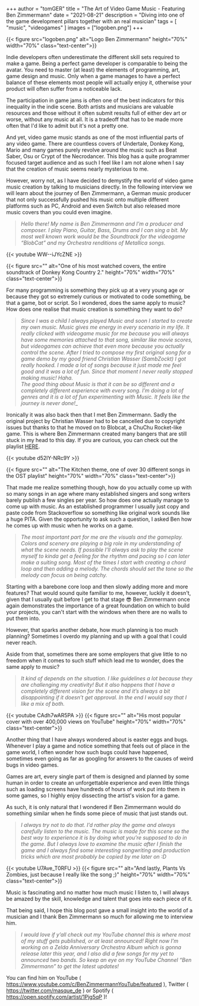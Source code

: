 +++
author = "tomGER"
title = "The Art of Video Game Music - Featuring Ben Zimmermann"
date = "2021-08-21"
description = "Diving into one of the game development pillars together with an real musician"
tags = [
    "music",
    "videogames"
]
images = ["logoben.png"]
+++

{{< figure src="logoben.png" alt="Logo Ben Zimmermann" height="70%" width="70%" class="text-center">}}

Indie developers often underestimate the different skill sets required to make a game. Being a perfect game developer is comparable to being the avatar. You need to master (at least) the elements of programming, art, game design and music. Only when a game manages to have a perfect balance of these elements most people will actually enjoy it, otherwise your product will often suffer from a noticeable lack.

The participation in game jams is often one of the best indicators for this inequality in the indie scene. Both artists and musicians are valuable resources and those without it often submit results full of either dev art or worse, without any music at all. It is a tradeoff that has to be made more often that I'd like to admit but it's not a pretty one.

And yet, video game music stands as one of the most influential parts of any video game. There are countless covers of Undertale, Donkey Kong, Mario and many games purely revolve around the music such as Beat Saber, Osu or Crypt of the Necrodancer. This blog has a quite programmer focused target audience and as such I feel like I am not alone when I say that the creation of music seems nearly mysterious to me.

However, worry not, as I have decided to demystify the world of video game music creation by talking to musicians directly. In the following interview we will learn about the journey of Ben Zimmermann, a German music producer that not only successfully pushed his music onto multiple different platforms such as PC, Android and even Switch but also released more music covers than you could even imagine.

> _Hello there! My name is Ben Zimmermann and I’m a producer and composer. I play Piano, Guitar, Bass, Drums and I can sing a bit. My most well known work would be the Soundtrack for the videogame “BlobCat” and my Orchestra renditions of Metallica songs._

{{< youtube WW--iJYcZNE >}}

{{< figure src="" alt="One of his most watched covers, the entire soundtrack of Donkey Kong Country 2." height="70%" width="70%" class="text-center">}}

For many programming is something they pick up at a very young age or because they got so extremely curious or motivated to code something, be that a game, bot or script. So I wondered, does the same apply to music? How does one realise that music creation is something they want to do?

> _Since I was a child I always played Music and soon I started to create my own music. Music gives me energy in every scenario in my life. It really clicked with videogame music for me because you will always have some memories attached to that song, similar like movie scores, but videogames can achieve that even more because you actually control the scene. After I tried to compose my first original song for a game demo by my good friend Christian Wasser (SambZockt) I got really hooked. I made a lot of songs because it just made me feel good and it was a lot of fun. Since that moment I never really stopped making music! Haha._ \
_The good thing about Music is that it can be so different and a completely different experience with every song. I’m doing a lot of genres and it is a lot of fun experimenting with Music. It feels like the journey is never done!__

Ironically it was also back then that I met Ben Zimmermann. Sadly the original project by Christian Wasser had to be cancelled due to copyright issues but thanks to that he moved on to Blobcat, a ChuChu Rocket-like game. This is where Ben Zimmermann created many bangers that are still stuck in my head to this day. If you are curious, you can check out the playlist [HERE](https://www.youtube.com/watch?v=TofTwcGlFbE&list=OLAK5uy_kUkBpEu-XsrZLiht7nL8cgx6ORoIXZZuo).

{{< youtube d52lY-NRc9Y >}}

{{< figure src="" alt="The Kitchen theme, one of over 30 different songs in the OST playlist" height="70%" width="70%" class="text-center">}}

That made me realize something though, how do you actually come up with so many songs in an age where many established singers and song writers barely publish a few singles per year. So how does one actually manage to come up with music. As an established programmer I usually just copy and paste code from Stackoverflow so something like original work sounds like a huge PITA. Given the opportunity to ask such a question, I asked Ben how he comes up with music when he works on a game.

> _The most important part for me are the visuals and the gameplay. Colors and scenery are playing a big role in my understanding of what the scene needs. If possible I’ll always ask to play the scene myself to kinda get a feeling for the rhythm and pacing so I can later make a suiting song. Most of the times I start with creating a chord loop and then adding a melody. The chords should set the tone so the melody can focus on being catchy._

Starting with a barebone core loop and then slowly adding more and more features? That would sound quite familiar to me, however, luckily it doesn't, given that I usually quit before I get to that stage 😎 Ben Zimmermann once again demonstrates the importance of a great foundation on which to build your projects, you can't start with the windows when there are no walls to put them into.

However, that sparks another debate, how much planning is too much planning? Sometimes I overdo my planning and up with a goal that I could never reach.

Aside from that, sometimes there are some employers that give little to no freedom when it comes to such stuff which lead me to wonder, does the same apply to music?

> _It kind of depends on the situation. I like guidelines a lot because they are challenging my creativity! But it also happens that I have a completely different vision for the scene and it’s always a bit disappointing if it doesn’t get approval. In the end I would say that I like a mix of both._

{{< youtube CAdh7wAR5PA >}}
{{< figure src="" alt="His most popular cover with over 400,000 views on YouTube" height="70%" width="70%" class="text-center">}}

Another thing that I have always wondered about is easter eggs and bugs. Whenever I play a game and notice something that feels out of place in the game world, I often wonder how such bugs could have happened, sometimes even going as far as googling for answers to the causes of weird bugs in video games. 

Games are art, every single part of them is designed and planned by some human in order to create an unforgettable experience and even little things such as loading screens have hundreds of hours of work put into them in some games, so I highly enjoy dissecting the artist's vision for a game.

As such, it is only natural that I wondered if Ben Zimmermann would do something similar when he finds some piece of music that just stands out.

> _I always try not to do that. I’d rather play the game and always carefully listen to the music. The music is made for this scene so the best way to experience it is by doing what you’re supposed to do in the game. But I always love to examine the music after I finish the game and I always find some interesting songwriting and production tricks which are most probably be copied by me later on :D_

{{< youtube U7Ave_T0RFU >}}
{{< figure src="" alt="And lastly, Plants Vs Zombies, just because I really like the song ;)" height="70%" width="70%" class="text-center">}}

Music is fascinating and no matter how much music I listen to, I will always be amazed by the skill, knowledge and talent that goes into each piece of it.

That being said, I hope this blog post gave a small insight into the world of a musician and I thank Ben Zimmermann so much for allowing me to interview him.

> _I would love if y’all check out my YouTube channel this is where most of my stuff gets published, or at least announced! Right now I’m working on a Zelda Anniversary Orchestra Album which is gonna release later this year, and I also did a few songs for my yet to announced two bands. So keep an eye on my YouTube Channel “Ben Zimmermann” to get the latest updates!_

You can find him on YouTube ( https://www.youtube.com/c/BenZimmermannYouTube/featured ), Twitter ( https://twitter.com/masque_de ) or Spotify ( https://open.spotify.com/artist/1Pjg5qP )!